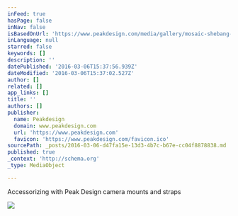 ```yaml
---
inFeed: true
hasPage: false
inNav: false
isBasedOnUrl: 'https://www.peakdesign.com/media/gallery/mosaic-shebang-4.jpg'
inLanguage: null
starred: false
keywords: []
description: ''
datePublished: '2016-03-06T15:37:56.939Z'
dateModified: '2016-03-06T15:37:02.527Z'
author: []
related: []
app_links: []
title: ''
authors: []
publisher:
  name: Peakdesign
  domain: www.peakdesign.com
  url: 'https://www.peakdesign.com'
  favicon: 'https://www.peakdesign.com/favicon.ico'
sourcePath: _posts/2016-03-06-d47fa15e-13d3-4b7c-b67e-cc04f8878838.md
published: true
_context: 'http://schema.org'
_type: MediaObject

---
```

Accessorizing with Peak Design camera mounts and straps

<article style=""><img src="https://www.peakdesign.com/media/gallery/mosaic-shebang-4.jpg" /></article>
